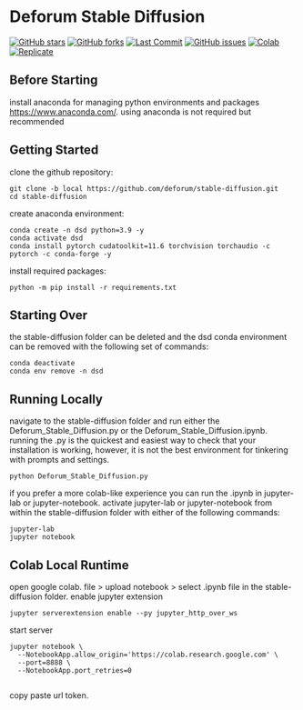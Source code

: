 
# Deforum Stable Diffusion

<p align="left">
    <a href="https://github.com/deforum/stable-diffusion/stargazers"><img alt="GitHub stars" src="https://img.shields.io/github/stars/deforum/stable-diffusion"></a>
    <a href="https://github.com/deforum/stable-diffusion/network"><img alt="GitHub forks" src="https://img.shields.io/github/forks/deforum/stable-diffusion"></a>
    <a href="https://github.com/deforum/stable-diffusion/commits"><img alt="Last Commit" src="https://img.shields.io/github/last-commit/deforum/stable-diffusion"></a>
    <a href="https://github.com/deforum/stable-diffusion/issues"><img alt="GitHub issues" src="https://img.shields.io/github/issues/deforum/stable-diffusion"></a>
    <a href="https://colab.research.google.com/github/deforum/stable-diffusion/blob/main/Deforum_Stable_Diffusion.ipynb"><img alt="Colab" src="https://colab.research.google.com/assets/colab-badge.svg"></a>  
    <a href="https://replicate.com/deforum/deforum_stable_diffusion"><img alt="Replicate" src="https://replicate.com/deforum/deforum_stable_diffusion/badge"></a>
</p>

## Before Starting
install anaconda for managing python environments and packages https://www.anaconda.com/. using anaconda is not required but recommended

## Getting Started
clone the github repository:
```
git clone -b local https://github.com/deforum/stable-diffusion.git
cd stable-diffusion

```
create anaconda environment:
```
conda create -n dsd python=3.9 -y
conda activate dsd
conda install pytorch cudatoolkit=11.6 torchvision torchaudio -c pytorch -c conda-forge -y

```
install required packages:
```
python -m pip install -r requirements.txt

```

## Starting Over
the stable-diffusion folder can be deleted and the dsd conda environment can be removed with the following set of commands:
```
conda deactivate
conda env remove -n dsd

```

## Running Locally
navigate to the stable-diffusion folder and run either the Deforum_Stable_Diffusion.py or the Deforum_Stable_Diffusion.ipynb. running the .py is the quickest and easiest way to check that your installation is working, however, it is not the best environment for tinkering with prompts and settings.
```
python Deforum_Stable_Diffusion.py

```
if you prefer a more colab-like experience you can run the .ipynb in jupyter-lab or jupyter-notebook. activate jupyter-lab or jupyter-notebook from within the stable-diffusion folder with either of the following commands:
```
jupyter-lab
jupyter notebook

```

## Colab Local Runtime
open google colab. file > upload notebook > select .ipynb file in the stable-diffusion folder. enable jupyter extension
```
jupyter serverextension enable --py jupyter_http_over_ws

```
start server
```
jupyter notebook \
  --NotebookApp.allow_origin='https://colab.research.google.com' \
  --port=8888 \
  --NotebookApp.port_retries=0
  
```
copy paste url token.
